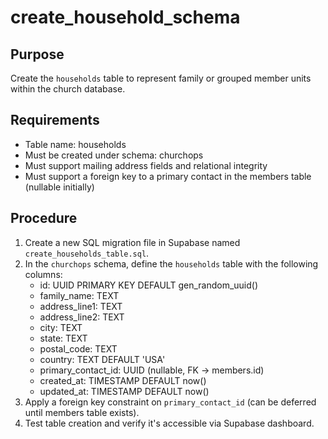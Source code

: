 # create_household_schema

## Purpose
Create the `households` table to represent family or grouped member units within the church database.

## Requirements
- Table name: households
- Must be created under schema: churchops
- Must support mailing address fields and relational integrity
- Must support a foreign key to a primary contact in the members table (nullable initially)

## Procedure
1. Create a new SQL migration file in Supabase named `create_households_table.sql`.
2. In the `churchops` schema, define the `households` table with the following columns:
   - id: UUID PRIMARY KEY DEFAULT gen_random_uuid()
   - family_name: TEXT
   - address_line1: TEXT
   - address_line2: TEXT
   - city: TEXT
   - state: TEXT
   - postal_code: TEXT
   - country: TEXT DEFAULT 'USA'
   - primary_contact_id: UUID (nullable, FK → members.id)
   - created_at: TIMESTAMP DEFAULT now()
   - updated_at: TIMESTAMP DEFAULT now()
3. Apply a foreign key constraint on `primary_contact_id` (can be deferred until members table exists).
4. Test table creation and verify it's accessible via Supabase dashboard.
